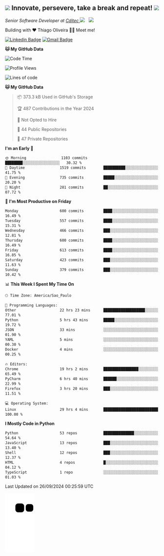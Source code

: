 <h2><img src="https://emojis.slackmojis.com/emojis/images/1531849430/4246/blob-sunglasses.gif?1531849430" width="30"/> Innovate, persevere, take a break and repeat! <img src="https://media.giphy.com/media/12oufCB0MyZ1Go/giphy.gif" width="50"></h2>
<img align='right' src="https://media.giphy.com/media/M9gbBd9nbDrOTu1Mqx/giphy.gif" width="230">
<p><em>Senior Software Developer at <a href="https://www.cditec.com.br/">Cditec
</a><img src="https://media.giphy.com/media/WUlplcMpOCEmTGBtBW/giphy.gif" width="30"> 
</em></p>



Building with ❤️ Thiago Oliveira 👋🏽 Meet me!

[![Linkedin Badge](https://img.shields.io/badge/-Thiago-blue?style=flat-square&logo=Linkedin&logoColor=white&link=https://www.linkedin.com/in/tgmarinho/)](https://www.linkedin.com/in/thiagoceconelo/) 
[![Gmail Badge](https://img.shields.io/badge/-thiceconelo@gmail.com-c14438?style=flat-square&logo=Gmail&logoColor=white&link=mailto:thiceconelo@gmail.com)](mailto:thiceconelo@gmail.com)

</em></p>

<!-- <span style="height ">
![Anurag's GitHub stats](https://github-readme-stats.vercel.app/api?username=arthurspk&show_icons=true&theme=tokyonight)
</span> -->

**🐱 My GitHub Data** 
<!--START_SECTION:waka-->
![Code Time](http://img.shields.io/badge/Code%20Time-1%2C841%20hrs%2014%20mins-blue)

![Profile Views](http://img.shields.io/badge/Profile%20Views-0-blue)

![Lines of code](https://img.shields.io/badge/From%20Hello%20World%20I%27ve%20Written-5.0%20million%20lines%20of%20code-blue)

**🐱 My GitHub Data** 

> 📦 373.3 kB Used in GitHub's Storage 
 > 
> 🏆 487 Contributions in the Year 2024
 > 
> 🚫 Not Opted to Hire
 > 
> 📜 44 Public Repositories 
 > 
> 🔑 47 Private Repositories 
 > 
**I'm an Early 🐤** 

```text
🌞 Morning                1103 commits        ████████░░░░░░░░░░░░░░░░░   30.32 % 
🌆 Daytime                1519 commits        ██████████░░░░░░░░░░░░░░░   41.75 % 
🌃 Evening                735 commits         █████░░░░░░░░░░░░░░░░░░░░   20.20 % 
🌙 Night                  281 commits         ██░░░░░░░░░░░░░░░░░░░░░░░   07.72 % 
```
📅 **I'm Most Productive on Friday** 

```text
Monday                   600 commits         ████░░░░░░░░░░░░░░░░░░░░░   16.49 % 
Tuesday                  557 commits         ████░░░░░░░░░░░░░░░░░░░░░   15.31 % 
Wednesday                466 commits         ███░░░░░░░░░░░░░░░░░░░░░░   12.81 % 
Thursday                 600 commits         ████░░░░░░░░░░░░░░░░░░░░░   16.49 % 
Friday                   613 commits         ████░░░░░░░░░░░░░░░░░░░░░   16.85 % 
Saturday                 423 commits         ███░░░░░░░░░░░░░░░░░░░░░░   11.63 % 
Sunday                   379 commits         ███░░░░░░░░░░░░░░░░░░░░░░   10.42 % 
```


📊 **This Week I Spent My Time On** 

```text
🕑︎ Time Zone: America/Sao_Paulo

💬 Programming Languages: 
Other                    22 hrs 23 mins      ███████████████████░░░░░░   77.01 % 
Python                   5 hrs 43 mins       █████░░░░░░░░░░░░░░░░░░░░   19.72 % 
JSON                     33 mins             ░░░░░░░░░░░░░░░░░░░░░░░░░   01.90 % 
YAML                     5 mins              ░░░░░░░░░░░░░░░░░░░░░░░░░   00.30 % 
Docker                   4 mins              ░░░░░░░░░░░░░░░░░░░░░░░░░   00.25 % 

🔥 Editors: 
Chrome                   19 hrs 2 mins       ████████████████░░░░░░░░░   65.49 % 
PyCharm                  6 hrs 40 mins       ██████░░░░░░░░░░░░░░░░░░░   22.99 % 
Firefox                  3 hrs 20 mins       ███░░░░░░░░░░░░░░░░░░░░░░   11.51 % 

💻 Operating System: 
Linux                    29 hrs 4 mins       █████████████████████████   100.00 % 
```

**I Mostly Code in Python** 

```text
Python                   53 repos            ██████████████░░░░░░░░░░░   54.64 % 
JavaScript               13 repos            ███░░░░░░░░░░░░░░░░░░░░░░   13.40 % 
Shell                    12 repos            ███░░░░░░░░░░░░░░░░░░░░░░   12.37 % 
HTML                     4 repos             █░░░░░░░░░░░░░░░░░░░░░░░░   04.12 % 
TypeScript               1 repo              ░░░░░░░░░░░░░░░░░░░░░░░░░   01.03 % 
```




 Last Updated on 26/09/2024 00:25:59 UTC
<!--END_SECTION:waka-->

![Snake animation](https://github.com/rafaballerini/rafaballerini/blob/output/github-contribution-grid-snake.svg)


<!---
ceconelo/ceconelo is a ✨ special ✨ repository because its `README.md` (this file) appears on your GitHub profile.
You can click the Preview link to take a look at your changes.
--->
